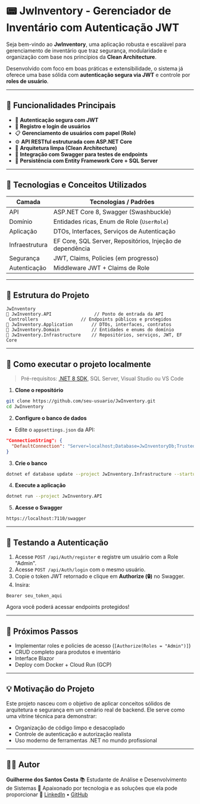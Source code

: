# 📟 JwInventory - Gerenciador de Inventário com Autenticação JWT

Seja bem-vindo ao **JwInventory**, uma aplicação robusta e escalável para gerenciamento de inventário que traz segurança, modularidade e organização com base nos princípios da **Clean Architecture**.

Desenvolvido com foco em boas práticas e extensibilidade, o sistema já oferece uma base sólida com **autenticação segura via JWT** e controle por **roles de usuário**.

---

## 🚀 Funcionalidades Principais

* 🔐 **Autenticação segura com JWT**
* 👤 **Registro e login de usuários**
* 📋 **Gerenciamento de usuários com papel (Role)**
* ⚙️ **API RESTful estruturada com ASP.NET Core**
* 🧱 **Arquitetura limpa (Clean Architecture)**
* 🧪 **Integração com Swagger para testes de endpoints**
* 💄 **Persistência com Entity Framework Core + SQL Server**

---

## 🏢 Tecnologias e Conceitos Utilizados

| Camada         | Tecnologias / Padrões                                     |
| -------------- | --------------------------------------------------------- |
| API            | ASP.NET Core 8, Swagger (Swashbuckle)                     |
| Domínio        | Entidades ricas, Enum de Role (`UserRole`)                |
| Aplicação      | DTOs, Interfaces, Serviços de Autenticação                |
| Infraestrutura | EF Core, SQL Server, Repositórios, Injeção de dependência |
| Segurança      | JWT, Claims, Policies (em progresso)                      |
| Autenticação   | Middleware JWT + Claims de Role                           |

---

## 📂 Estrutura do Projeto

```
JwInventory
🔘 JwInventory.API                // Ponto de entrada da API
️ Controllers                // Endpoints públicos e protegidos
🔘 JwInventory.Application       // DTOs, interfaces, contratos
🔘 JwInventory.Domain            // Entidades e enums do domínio
🔘 JwInventory.Infrastructure    // Repositórios, serviços, JWT, EF Core
```

---

## 🧲 Como executar o projeto localmente

> Pré-requisitos: [.NET 8 SDK](https://dotnet.microsoft.com/download/dotnet/8.0), SQL Server, Visual Studio ou VS Code

1. **Clone o repositório**

```bash
git clone https://github.com/seu-usuario/JwInventory.git
cd JwInventory
```

2. **Configure o banco de dados**

* Edite o `appsettings.json` da API:

```json
"ConnectionString": {
  "DefaultConnection": "Server=localhost;Database=JwInventoryDb;Trusted_Connection=True;TrustServerCertificate=True;"
}
```

3. **Crie o banco**

```bash
dotnet ef database update --project JwInventory.Infrastructure --startup-project JwInventory.API
```

4. **Execute a aplicação**

```bash
dotnet run --project JwInventory.API
```

5. **Acesse o Swagger**

```
https://localhost:7110/swagger
```

---

## 🔐 Testando a Autenticação

1. Acesse `POST /api/Auth/register` e registre um usuário com a Role "Admin".
2. Acesse `POST /api/Auth/login` com o mesmo usuário.
3. Copie o token JWT retornado e clique em **Authorize (🔒)** no Swagger.
4. Insira:

```
Bearer seu_token_aqui
```

Agora você poderá acessar endpoints protegidos!

---

## 📌 Próximos Passos

*  Implementar roles e policies de acesso (`[Authorize(Roles = "Admin")]`)
* CRUD completo para produtos e inventário
* Interface Blazor
* Deploy com Docker + Cloud Run (GCP)

---

## 💡 Motivação do Projeto

Este projeto nasceu com o objetivo de aplicar conceitos sólidos de arquitetura e segurança em um cenário real de backend. Ele serve como uma vitrine técnica para demonstrar:

* Organização de código limpo e desacoplado
* Controle de autenticação e autorização realista
* Uso moderno de ferramentas .NET no mundo profissional

---

## 👨‍💼 Autor

**Guilherme dos Santos Costa**
📚 Estudante de Análise e Desenvolvimento de Sistemas
🚀 Apaixonado por tecnologia e as soluções que ela pode proporcionar
🔗 [LinkedIn](www.linkedin.com/in/guilhermecosta-tech) • [GitHub]([https://github.com/seu-usuario](https://github.com/GuilhermeCosta-Tech))
